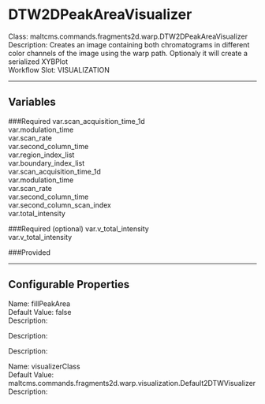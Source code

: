 # DTW2DPeakAreaVisualizer
Class: maltcms.commands.fragments2d.warp.DTW2DPeakAreaVisualizer  
Description: Creates an image containing both chromatograms in different color channels of the image using the warp path. Optionaly it will create a serialized XYBPlot  
Workflow Slot: VISUALIZATION  

---

## Variables
###Required
var.scan_acquisition_time_1d  
var.modulation_time  
var.scan_rate  
var.second_column_time  
var.region_index_list  
var.boundary_index_list  
var.scan_acquisition_time_1d  
var.modulation_time  
var.scan_rate  
var.second_column_time  
var.second_column_scan_index  
var.total_intensity  

###Required (optional)
var.v_total_intensity  
var.v_total_intensity  

###Provided


---

## Configurable Properties
Name: fillPeakArea  
Default Value: false  
Description:   
  

Description:   
  

Description:   
  
Name: visualizerClass  
Default Value: maltcms.commands.fragments2d.warp.visualization.Default2DTWVisualizer  
Description:   
  

